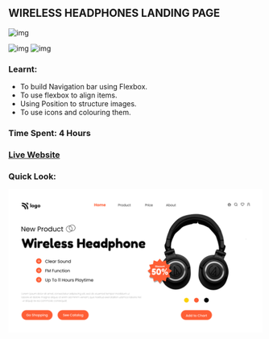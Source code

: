 ## WIRELESS HEADPHONES LANDING PAGE
![img](https://img.shields.io/badge/ineuron-FullStackJS-blue)

![img](https://img.shields.io/badge/HTML-5-brightgreen)
![img](https://img.shields.io/badge/CSS-3-brightgreen)

### Learnt:
- To build Navigation bar using Flexbox.
- To use flexbox to align items.
- Using Position to structure images.
- To use icons and colouring them.

### Time Spent: 4 Hours

### [Live Website](https://headphones-vivekn.netlify.app/)

### Quick Look:

![Img](./7.png)
